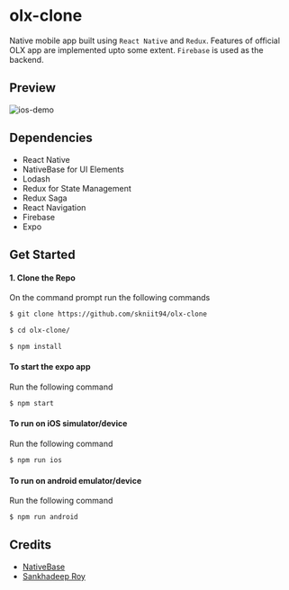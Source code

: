 # olx-clone
Native mobile app built using `React Native` and `Redux`. Features of official OLX app are implemented upto some extent. `Firebase` is used as the backend.

## Preview 

![ios-demo](./demo/demo.gif)

## Dependencies
- React Native
- NativeBase for UI Elements
- Lodash
- Redux for State Management
- Redux Saga
- React Navigation
- Firebase
- Expo

## Get Started

#### 1. Clone the Repo

On the command prompt run the following commands
```sh
$ git clone https://github.com/skniit94/olx-clone

$ cd olx-clone/

$ npm install

```

#### To start the expo app

Run the following command

```sh
$ npm start
```

#### To run on iOS simulator/device

Run the following command

```sh
$ npm run ios
```

#### To run on android emulator/device

Run the following command

```sh
$ npm run android
```

## Credits

*	[NativeBase](http://nativebase.io)
*	[Sankhadeep Roy](https://github.com/sankhadeeproy007)
